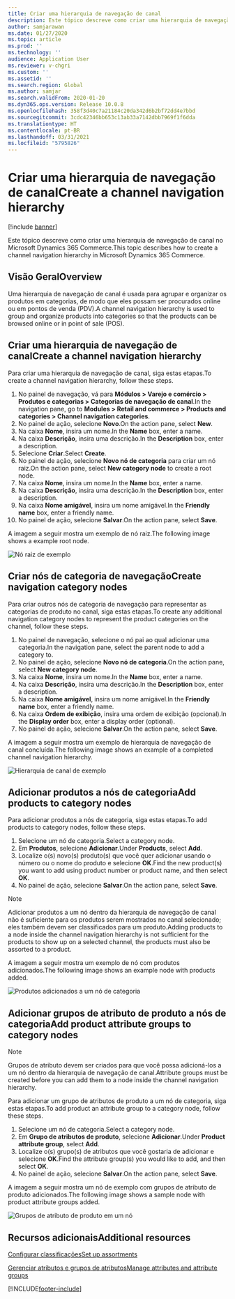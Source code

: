```yaml
---
title: Criar uma hierarquia de navegação de canal
description: Este tópico descreve como criar uma hierarquia de navegação de canal no Microsoft Dynamics 365 Commerce.
author: samjarawan
ms.date: 01/27/2020
ms.topic: article
ms.prod: ''
ms.technology: ''
audience: Application User
ms.reviewer: v-chgri
ms.custom: ''
ms.assetid: ''
ms.search.region: Global
ms.author: samjar
ms.search.validFrom: 2020-01-20
ms.dyn365.ops.version: Release 10.0.8
ms.openlocfilehash: 358f3d40c7a21184c20da342d6b2bf72dd4e7bbd
ms.sourcegitcommit: 3cdc42346bb653c13ab33a7142dbb7969f1f6dda
ms.translationtype: HT
ms.contentlocale: pt-BR
ms.lasthandoff: 03/31/2021
ms.locfileid: "5795826"
---
```

# <a name="create-a-channel-navigation-hierarchy"></a><span data-ttu-id="1f955-103">Criar uma hierarquia de navegação de canal</span><span class="sxs-lookup"><span data-stu-id="1f955-103">Create a channel navigation hierarchy</span></span>


[!include [banner](includes/banner.md)]

<span data-ttu-id="1f955-104">Este tópico descreve como criar uma hierarquia de navegação de canal no Microsoft Dynamics 365 Commerce.</span><span class="sxs-lookup"><span data-stu-id="1f955-104">This topic describes how to create a channel navigation hierarchy in Microsoft Dynamics 365 Commerce.</span></span>

## <a name="overview"></a><span data-ttu-id="1f955-105">Visão Geral</span><span class="sxs-lookup"><span data-stu-id="1f955-105">Overview</span></span>

<span data-ttu-id="1f955-106">Uma hierarquia de navegação de canal é usada para agrupar e organizar os produtos em categorias, de modo que eles possam ser procurados online ou em pontos de venda (PDV).</span><span class="sxs-lookup"><span data-stu-id="1f955-106">A channel navigation hierarchy is used to group and organize products into categories so that the products can be browsed online or in point of sale (POS).</span></span>

## <a name="create-a-channel-navigation-hierarchy"></a><span data-ttu-id="1f955-107">Criar uma hierarquia de navegação de canal</span><span class="sxs-lookup"><span data-stu-id="1f955-107">Create a channel navigation hierarchy</span></span>

<span data-ttu-id="1f955-108">Para criar uma hierarquia de navegação de canal, siga estas etapas.</span><span class="sxs-lookup"><span data-stu-id="1f955-108">To create a channel navigation hierarchy, follow these steps.</span></span>

1. <span data-ttu-id="1f955-109">No painel de navegação, vá para **Módulos \> Varejo e comércio \> Produtos e categorias \> Categorias de navegação de canal**.</span><span class="sxs-lookup"><span data-stu-id="1f955-109">In the navigation pane, go to **Modules \> Retail and commerce \> Products and categories \> Channel navigation categories**.</span></span>
1. <span data-ttu-id="1f955-110">No painel de ação, selecione **Novo**.</span><span class="sxs-lookup"><span data-stu-id="1f955-110">On the action pane, select **New**.</span></span>
1. <span data-ttu-id="1f955-111">Na caixa **Nome**, insira um nome.</span><span class="sxs-lookup"><span data-stu-id="1f955-111">In the **Name** box, enter a name.</span></span>
1. <span data-ttu-id="1f955-112">Na caixa **Descrição**, insira uma descrição.</span><span class="sxs-lookup"><span data-stu-id="1f955-112">In the **Description** box, enter a description.</span></span>
1. <span data-ttu-id="1f955-113">Selecione **Criar**.</span><span class="sxs-lookup"><span data-stu-id="1f955-113">Select **Create**.</span></span>
1. <span data-ttu-id="1f955-114">No painel de ação, selecione **Novo nó de categoria** para criar um nó raiz.</span><span class="sxs-lookup"><span data-stu-id="1f955-114">On the action pane, select **New category node** to create a root node.</span></span>
1. <span data-ttu-id="1f955-115">Na caixa **Nome**, insira um nome.</span><span class="sxs-lookup"><span data-stu-id="1f955-115">In the **Name** box, enter a name.</span></span>
1. <span data-ttu-id="1f955-116">Na caixa **Descrição**, insira uma descrição.</span><span class="sxs-lookup"><span data-stu-id="1f955-116">In the **Description** box, enter a description.</span></span>
1. <span data-ttu-id="1f955-117">Na caixa **Nome amigável**, insira um nome amigável.</span><span class="sxs-lookup"><span data-stu-id="1f955-117">In the **Friendly name** box, enter a friendly name.</span></span>
1. <span data-ttu-id="1f955-118">No painel de ação, selecione **Salvar**.</span><span class="sxs-lookup"><span data-stu-id="1f955-118">On the action pane, select **Save**.</span></span>

<span data-ttu-id="1f955-119">A imagem a seguir mostra um exemplo de nó raiz.</span><span class="sxs-lookup"><span data-stu-id="1f955-119">The following image shows a example root node.</span></span>

![Nó raiz de exemplo](media/create-channel-hierarchy-1.png)

## <a name="create-navigation-category-nodes"></a><span data-ttu-id="1f955-121">Criar nós de categoria de navegação</span><span class="sxs-lookup"><span data-stu-id="1f955-121">Create navigation category nodes</span></span>

<span data-ttu-id="1f955-122">Para criar outros nós de categoria de navegação para representar as categorias de produto no canal, siga estas etapas.</span><span class="sxs-lookup"><span data-stu-id="1f955-122">To create any additional navigation category nodes to represent the product categories on the channel, follow these steps.</span></span>

1. <span data-ttu-id="1f955-123">No painel de navegação, selecione o nó pai ao qual adicionar uma categoria.</span><span class="sxs-lookup"><span data-stu-id="1f955-123">In the navigation pane, select the parent node to add a category to.</span></span>
1. <span data-ttu-id="1f955-124">No painel de ação, selecione **Novo nó de categoria**.</span><span class="sxs-lookup"><span data-stu-id="1f955-124">On the action pane, select **New category node**.</span></span>
1. <span data-ttu-id="1f955-125">Na caixa **Nome**, insira um nome.</span><span class="sxs-lookup"><span data-stu-id="1f955-125">In the **Name** box, enter a name.</span></span>
1. <span data-ttu-id="1f955-126">Na caixa **Descrição**, insira uma descrição.</span><span class="sxs-lookup"><span data-stu-id="1f955-126">In the **Description** box, enter a description.</span></span>
1. <span data-ttu-id="1f955-127">Na caixa **Nome amigável**, insira um nome amigável.</span><span class="sxs-lookup"><span data-stu-id="1f955-127">In the **Friendly name** box, enter a friendly name.</span></span>
1. <span data-ttu-id="1f955-128">Na caixa **Ordem de exibição**, insira uma ordem de exibição (opcional).</span><span class="sxs-lookup"><span data-stu-id="1f955-128">In the **Display order** box, enter a display order (optional).</span></span>
1. <span data-ttu-id="1f955-129">No painel de ação, selecione **Salvar**.</span><span class="sxs-lookup"><span data-stu-id="1f955-129">On the action pane, select **Save**.</span></span>

<span data-ttu-id="1f955-130">A imagem a seguir mostra um exemplo de hierarquia de navegação de canal concluída.</span><span class="sxs-lookup"><span data-stu-id="1f955-130">The following image shows an example of a completed channel navigation hierarchy.</span></span>

![Hierarquia de canal de exemplo](media/create-channel-hierarchy-2.png)

## <a name="add-products-to-category-nodes"></a><span data-ttu-id="1f955-132">Adicionar produtos a nós de categoria</span><span class="sxs-lookup"><span data-stu-id="1f955-132">Add products to category nodes</span></span>

<span data-ttu-id="1f955-133">Para adicionar produtos a nós de categoria, siga estas etapas.</span><span class="sxs-lookup"><span data-stu-id="1f955-133">To add products to category nodes, follow these steps.</span></span>

1. <span data-ttu-id="1f955-134">Selecione um nó de categoria.</span><span class="sxs-lookup"><span data-stu-id="1f955-134">Select a category node.</span></span>
1. <span data-ttu-id="1f955-135">Em **Produtos**, selecione **Adicionar**.</span><span class="sxs-lookup"><span data-stu-id="1f955-135">Under **Products**, select **Add**.</span></span>
1. <span data-ttu-id="1f955-136">Localize o(s) novo(s) produto(s) que você quer adicionar usando o número ou o nome do produto e selecione **OK**.</span><span class="sxs-lookup"><span data-stu-id="1f955-136">Find the new product(s) you want to add using product number or product name, and then select **OK**.</span></span>
1. <span data-ttu-id="1f955-137">No painel de ação, selecione **Salvar**.</span><span class="sxs-lookup"><span data-stu-id="1f955-137">On the action pane, select **Save**.</span></span>

> [!NOTE]
> <span data-ttu-id="1f955-138">Adicionar produtos a um nó dentro da hierarquia de navegação de canal não é suficiente para os produtos serem mostrados no canal selecionado; eles também devem ser classificados para um produto.</span><span class="sxs-lookup"><span data-stu-id="1f955-138">Adding products to a node inside the channel navigation hierarchy is not sufficient for the products to show up on a selected channel, the products must also be assorted to a product.</span></span>

<span data-ttu-id="1f955-139">A imagem a seguir mostra um exemplo de nó com produtos adicionados.</span><span class="sxs-lookup"><span data-stu-id="1f955-139">The following image shows an example node with products added.</span></span>

![Produtos adicionados a um nó de categoria](media/create-channel-hierarchy-3.png)

## <a name="add-product-attribute-groups-to-category-nodes"></a><span data-ttu-id="1f955-141">Adicionar grupos de atributo de produto a nós de categoria</span><span class="sxs-lookup"><span data-stu-id="1f955-141">Add product attribute groups to category nodes</span></span>

> [!NOTE]
> <span data-ttu-id="1f955-142">Grupos de atributo devem ser criados para que você possa adicioná-los a um nó dentro da hierarquia de navegação de canal.</span><span class="sxs-lookup"><span data-stu-id="1f955-142">Attribute groups must be created before you can add them to a node inside the channel navigation hierarchy.</span></span>

<span data-ttu-id="1f955-143">Para adicionar um grupo de atributos de produto a um nó de categoria, siga estas etapas.</span><span class="sxs-lookup"><span data-stu-id="1f955-143">To add product an attribute group to a category node, follow these steps.</span></span>

1. <span data-ttu-id="1f955-144">Selecione um nó de categoria.</span><span class="sxs-lookup"><span data-stu-id="1f955-144">Select a category node.</span></span>
1. <span data-ttu-id="1f955-145">Em **Grupo de atributos de produto**, selecione **Adicionar**.</span><span class="sxs-lookup"><span data-stu-id="1f955-145">Under **Product attribute group**, select **Add**.</span></span>
1. <span data-ttu-id="1f955-146">Localize o(s) grupo(s) de atributos que você gostaria de adicionar e selecione **OK**.</span><span class="sxs-lookup"><span data-stu-id="1f955-146">Find the attribute group(s) you would like to add, and then select **OK**.</span></span>
1. <span data-ttu-id="1f955-147">No painel de ação, selecione **Salvar**.</span><span class="sxs-lookup"><span data-stu-id="1f955-147">On the action pane, select **Save**.</span></span>

<span data-ttu-id="1f955-148">A imagem a seguir mostra um nó de exemplo com grupos de atributo de produto adicionados.</span><span class="sxs-lookup"><span data-stu-id="1f955-148">The following image shows a sample node with product attribute groups added.</span></span>

![Grupos de atributo de produto em um nó](media/create-channel-hierarchy-4.png)

## <a name="additional-resources"></a><span data-ttu-id="1f955-150">Recursos adicionais</span><span class="sxs-lookup"><span data-stu-id="1f955-150">Additional resources</span></span>

[<span data-ttu-id="1f955-151">Configurar classificações</span><span class="sxs-lookup"><span data-stu-id="1f955-151">Set up assortments</span></span>](set-up-assortments.md)

[<span data-ttu-id="1f955-152">Gerenciar atributos e grupos de atributos</span><span class="sxs-lookup"><span data-stu-id="1f955-152">Manage attributes and attribute groups</span></span>](attribute-attributegroups-lifecycle.md)


[!INCLUDE[footer-include](../includes/footer-banner.md)]
